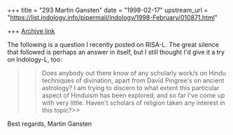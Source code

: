 +++
title = "293 Martin Gansten"
date = "1998-02-17"
upstream_url = "https://list.indology.info/pipermail/indology/1998-February/010871.html"

+++
[Archive link](https://list.indology.info/pipermail/indology/1998-February/010871.html)

The following is a question I recently posted on RISA-L. The great silence
that followed is perhaps an answer in itself, but I still thought I'd give
it a try on Indology-L, too:

>>Does anybody out there know of any scholarly work/s on Hindu techniques of
divination, apart from David Pingree's on ancient astrology? I am trying to
discern to what extent this particular aspect of Hinduism has been explored,
and so far I've come up with very little. Haven't scholars of religion taken
any interest in this topic?>>

Best regards,
Martin Gansten



